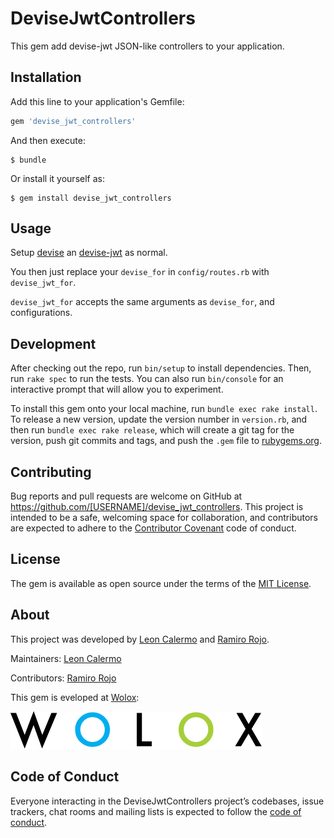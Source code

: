 # DeviseJwtControllers

This gem add devise-jwt JSON-like controllers to your application.

## Installation

Add this line to your application's Gemfile:

```ruby
gem 'devise_jwt_controllers'
```

And then execute:

    $ bundle

Or install it yourself as:

    $ gem install devise_jwt_controllers

## Usage

Setup [devise](https://github.com/plataformatec/devise) an [devise-jwt](https://github.com/waiting-for-dev/devise-jwt) as normal.

You then just replace your `devise_for` in `config/routes.rb` with `devise_jwt_for`.

`devise_jwt_for` accepts the same arguments as `devise_for`, and configurations.

## Development

After checking out the repo, run `bin/setup` to install dependencies. Then, run `rake spec` to run the tests. You can also run `bin/console` for an interactive prompt that will allow you to experiment.

To install this gem onto your local machine, run `bundle exec rake install`. To release a new version, update the version number in `version.rb`, and then run `bundle exec rake release`, which will create a git tag for the version, push git commits and tags, and push the `.gem` file to [rubygems.org](https://rubygems.org).

## Contributing

Bug reports and pull requests are welcome on GitHub at https://github.com/[USERNAME]/devise_jwt_controllers. This project is intended to be a safe, welcoming space for collaboration, and contributors are expected to adhere to the [Contributor Covenant](http://contributor-covenant.org) code of conduct.

## License

The gem is available as open source under the terms of the [MIT License](https://opensource.org/licenses/MIT).

## About
This project was developed by [Leon Calermo](leoncalermo) and [Ramiro Rojo](https://github.com/holywyvern).

Maintainers: [Leon Calermo](https://github.com/leoncalermo)

Contributors: [Ramiro Rojo](https://github.com/holywyvern)

This gem is eveloped at [Wolox]((http://www.wolox.com.ar)):

[![Wolox](https://raw.githubusercontent.com/Wolox/press-kit/master/logos/logo_banner.png)]((http://www.wolox.com.ar))

## Code of Conduct

Everyone interacting in the DeviseJwtControllers project’s codebases, issue trackers, chat rooms and mailing lists is expected to follow the [code of conduct](https://github.com/[USERNAME]/devise_jwt_controllers/blob/master/CODE_OF_CONDUCT.md).
